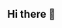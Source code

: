 ## Hi there 👋

<!-- [![Anurag's GitHub stats](https://github-readme-stats.vercel.app/api?username=sgarg26)](https://github.com/anuraghazra/github-readme-stats) -->

<!--
**sgarg26/sgarg26** is a ✨ _special_ ✨ repository because its `README.md` (this file) appears on your GitHub profile.

Here are some ideas to get you started:

- 🔭 I’m currently working on ...
- 🌱 I’m currently learning ...
- 👯 I’m looking to collaborate on ...
- 🤔 I’m looking for help with ...
- 💬 Ask me about ...
- 📫 How to reach me: ...
- 😄 Pronouns: ...
- ⚡ Fun fact: ...
-->
